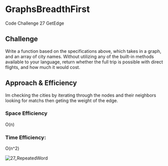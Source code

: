 # GraphsBreadthFirst

Code Challenge 27 GetEdge
## Challenge
Write a function based on the specifications above, which takes in a graph, and an array of city names. Without utilizing any of the built-in methods available to your language, return whether the full trip is possible with direct flights, and how much it would cost.

## Approach & Efficiency
Im checking the cities by iterating through the nodes and their neighbors looking for matchs then geting the weight of the edge.




### Space Efficiency
O(n)

### Time Efficiency:
O(n^2)

![27_RepeatedWord](../31_GetEdge.jpg)